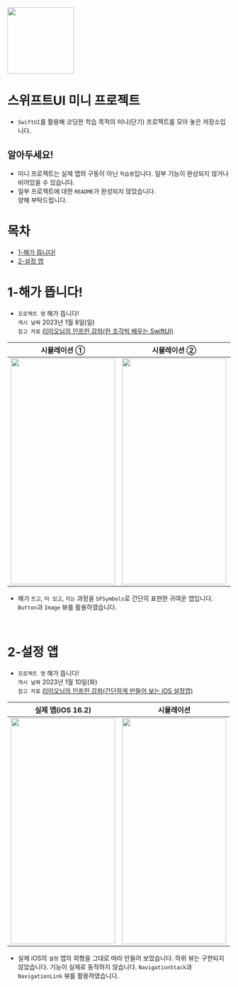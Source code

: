 <img src="https://user-images.githubusercontent.com/21079970/211797254-babc20dc-10c1-4edd-8ce2-56b1e6ee497c.png" align="center" width="150" height="150">

# 스위프트UI 미니 프로젝트
* `SwiftUI`를 활용해 코딩한 학습 목적의 미니(단기) 프로젝트를 모아 놓은 저장소입니다.

## 알아두세요!
* 미니 프로젝트는 실제 앱의 구동이 아닌 `학습용`입니다. 일부 기능이 완성되지 않거나 비어있을 수 있습니다.
* 일부 프로젝트에 대한 `README`가 완성되지 않았습니다.<br>양해 부탁드립니다.

# 목차
* [1-해가 뜹니다!](/1-sunrise)
* [2-설정 앱](/2-setting)

# 1-해가 뜹니다!
* `프로젝트 명` 해가 뜹니다!<br>`게시 날짜` 2023년 1월 8일(일)<br>`참고 자료` [리이오님의 인프런 강좌(한 조각씩 배우는 SwiftUI)](https://www.inflearn.com/course/한조각-swiftui-입문)

| 시뮬레이션 ① | 시뮬레이션 ② | 시뮬레이션 ③ |
| :--: | :--: | :--: |
| <img src="https://user-images.githubusercontent.com/21079970/211800337-9e3299cb-5f10-46e3-85fb-edcc26cfea9e.png" align="center" width="235" height="511"> | <img src="https://user-images.githubusercontent.com/21079970/211800436-aef29837-d3c1-4361-9ae0-a4da436a22fb.png" align="center" width="235" height="511"> | <img src="https://user-images.githubusercontent.com/21079970/211800208-4271baab-b0e4-4d2f-8002-af9f933fdf0e.png" align="center" width="235" height="511"> |

* 해가 `뜨고`, `떠 있고`, `지는` 과정을 `SFSymbols`로 간단히 표현한 귀여운 앱입니다. `Button`과 `Image` 뷰를 활용하였습니다. 

<br>

# 2-설정 앱
* `프로젝트 명` 해가 뜹니다!<br>`게시 날짜` 2023년 1월 10일(화)<br>`참고 자료` [리이오님의 인프런 강좌(간단하게 만들어 보는 iOS 설정앱)](https://www.inflearn.com/course/ios-swiftui-설정앱/dashboard)

| 실제 앱(iOS 16.2) | 시뮬레이션 |
| :--: | :--: |
| <img src="https://user-images.githubusercontent.com/21079970/211802759-43a5a01f-9a41-41f9-92e5-b28ff7878bfb.jpeg" align="center" width="235" height="511"> | <img src="https://user-images.githubusercontent.com/21079970/211802832-eba1df83-4284-47b6-977b-5d1e0bab76db.png" align="center" width="235" height="511"> |

* 실제 iOS의 `설정` 앱의 외형을 그대로 따라 만들어 보았습니다. 하위 뷰는 구현되지 않았습니다. 기능이 실제로 동작하지 않습니다. `NavigationStack`과 `NavigationLink` 뷰를 활용하였습니다.



